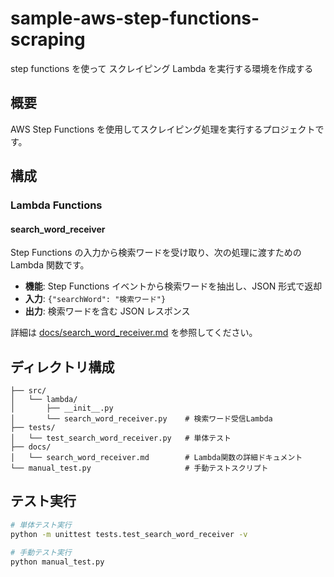 # sample-aws-step-functions-scraping
step functions を使って スクレイピング Lambda を実行する環境を作成する

## 概要

AWS Step Functions を使用してスクレイピング処理を実行するプロジェクトです。

## 構成

### Lambda Functions

#### search_word_receiver
Step Functions の入力から検索ワードを受け取り、次の処理に渡すための Lambda 関数です。

- **機能**: Step Functions イベントから検索ワードを抽出し、JSON 形式で返却
- **入力**: `{"searchWord": "検索ワード"}`
- **出力**: 検索ワードを含む JSON レスポンス

詳細は [docs/search_word_receiver.md](docs/search_word_receiver.md) を参照してください。

## ディレクトリ構成

```
├── src/
│   └── lambda/
│       ├── __init__.py
│       └── search_word_receiver.py    # 検索ワード受信Lambda
├── tests/
│   └── test_search_word_receiver.py   # 単体テスト
├── docs/
│   └── search_word_receiver.md        # Lambda関数の詳細ドキュメント
└── manual_test.py                     # 手動テストスクリプト
```

## テスト実行

```bash
# 単体テスト実行
python -m unittest tests.test_search_word_receiver -v

# 手動テスト実行
python manual_test.py
```
